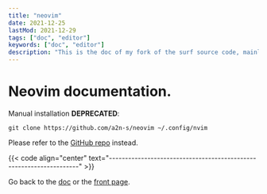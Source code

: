 ```yaml
---
title: "neovim"
date: 2021-12-25
lastMod: 2021-12-29
tags: ["doc", "editor"]
keywords: ["doc", "editor"]
description: "This is the doc of my fork of the surf source code, mainly patches I installed."
---
```


# Neovim documentation.
Manual installation **DEPRECATED**:
```
git clone https://github.com/a2n-s/neovim ~/.config/nvim
```
Please refer to the [GitHub repo](https://github.com/a2n-s/neovim) instead.

{{< code align="center" text="--------------------------------------------------------------------" >}}

Go back to the [doc](/public/doc/config) or the [front page](/public).
